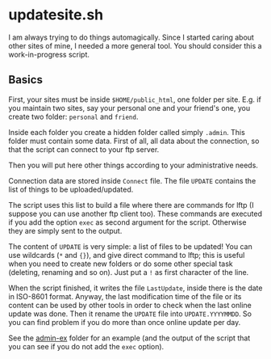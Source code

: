 updatesite.sh
=============

I am always trying to do things automagically. Since I started caring
about other sites of mine, I needed a more general tool. You should
consider this a work-in-progress script.

Basics
------

First, your sites must be inside `$HOME/public_html`, one folder per
site. E.g. if you maintain two sites, say your personal one and your
friend's one, you create two folder: `personal` and `friend`.

Inside each folder you create a hidden folder called simply
`.admin`. This folder must contain some data. First of all, all data
about the connection, so that the script can connect to your ftp
server.

Then you will put here other things according to your administrative
needs.

Connection data are stored inside `Connect` file. The file `UPDATE`
contains the list of things to be uploaded/updated.

The script uses this list to build a file where there are commands for lftp
(I suppose you can use another ftp client too). These commands are executed
if you add the option `exec` as second argument for the script.
Otherwise they are simply sent to the output.

The content of `UPDATE` is very simple: a list of files to be updated!
You can use wildcards (`*` and `{}`), and give direct command to lftp;
this is useful when you need to create new folders or do some other
special task (deleting, renaming and so on). Just put a `!` as first
character of the line.

When the script finished, it writes the file `LastUpdate`, inside
there is the date in ISO-8601 format. Anyway, the last modification
time of the file or its content can be used by other tools in order to
check when the last online update was done.  Then it rename the
`UPDATE` file into `UPDATE.YYYYMMDD`. So you can find problem if you
do more than once online update per day.

See the [admin-ex](admin-ex/) folder for an example (and the output of
the script that you can see if you do not add the `exec` option).

